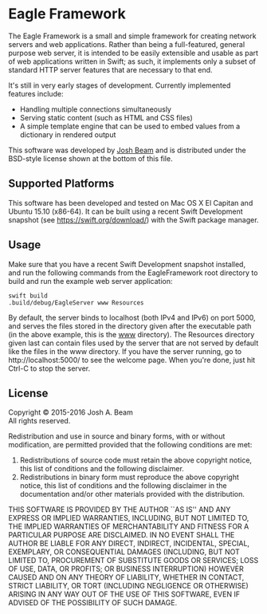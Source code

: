 Eagle Framework
===============

The Eagle Framework is a small and simple framework for creating network servers and web applications. Rather than being a full-featured, general purpose web server, it is intended to be easily extensible and usable as part of web applications written in Swift; as such, it implements only a subset of standard HTTP server features that are necessary to that end.

It's still in very early stages of development. Currently implemented features include:

 - Handling multiple connections simultaneously
 - Serving static content (such as HTML and CSS files)
 - A simple template engine that can be used to embed values from a dictionary in rendered output

This software was developed by [Josh Beam](http://joshbeam.com/) and is distributed under the BSD-style license shown at the bottom of this file.

Supported Platforms
-------------------
This software has been developed and tested on Mac OS X El Capitan and Ubuntu 15.10 (x86-64). It can be built using a recent Swift Development snapshot (see https://swift.org/download/) with the Swift package manager.

Usage
-----
Make sure that you have a recent Swift Development snapshot installed, and run the following commands from the EagleFramework root directory to build and run the example web server application:

    swift build
    .build/debug/EagleServer www Resources

By default, the server binds to localhost (both IPv4 and IPv6) on port 5000, and serves the files stored in the directory given after the executable path (in the above example, this is the [www](https://github.com/joshb/EagleServer/tree/master/www) directory). The Resources directory given last can contain files used by the server that are not served by default like the files in the www directory. If you have the server running, go to http://localhost:5000/ to see the welcome page. When you're done, just hit Ctrl-C to stop the server.

License
-------
Copyright © 2015-2016 Josh A. Beam  
All rights reserved.

Redistribution and use in source and binary forms, with or without modification, are permitted provided that the following conditions are met:

  1. Redistributions of source code must retain the above copyright notice, this list of conditions and the following disclaimer.
  2. Redistributions in binary form must reproduce the above copyright notice, this list of conditions and the following disclaimer in the documentation and/or other materials provided with the distribution.

THIS SOFTWARE IS PROVIDED BY THE AUTHOR ``AS IS'' AND ANY EXPRESS OR IMPLIED WARRANTIES, INCLUDING, BUT NOT LIMITED TO, THE IMPLIED WARRANTIES OF MERCHANTABILITY AND FITNESS FOR A PARTICULAR PURPOSE ARE DISCLAIMED. IN NO EVENT SHALL THE AUTHOR BE LIABLE FOR ANY DIRECT, INDIRECT, INCIDENTAL, SPECIAL, EXEMPLARY, OR CONSEQUENTIAL DAMAGES (INCLUDING, BUT NOT LIMITED TO, PROCUREMENT OF SUBSTITUTE GOODS OR SERVICES; LOSS OF USE, DATA, OR PROFITS; OR BUSINESS INTERRUPTION) HOWEVER CAUSED AND ON ANY THEORY OF LIABILITY, WHETHER IN CONTACT, STRICT LIABILITY, OR TORT (INCLUDING NEGLIGENCE OR OTHERWISE) ARISING IN ANY WAY OUT OF THE USE OF THIS SOFTWARE, EVEN IF ADVISED OF THE POSSIBILITY OF SUCH DAMAGE.
